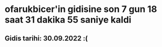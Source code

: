 # ofarukbicer'in gidisine son 7 gun 18 saat 31 dakika 55 saniye kaldi

## Gidis tarihi: 30.09.2022 :(